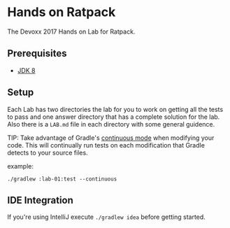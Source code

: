 # Hands on Ratpack 
The Devoxx 2017 Hands on Lab for Ratpack.

## Prerequisites
* [JDK 8](http://www.oracle.com/technetwork/java/javase/downloads/jdk8-downloads-2133151.html)

## Setup
Each Lab has two directories the lab for you to work on getting all the tests to pass and one answer directory that has a complete solution for the lab. Also there is a `LAB.md` file in each directory with some general guidence. 

TIP:
Take advantage of Gradle's [continuous mode](https://docs.gradle.org/current/userguide/continuous_build.html) when modifying your code. This will continually run tests on each modification that Gradle detects to your source files.

example:

`./gradlew :lab-01:test --continuous`

## IDE Integration
If you're using IntelliJ execute `./gradlew idea` before getting started.

